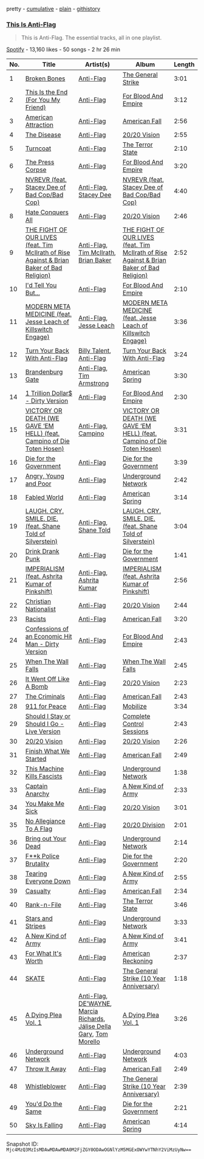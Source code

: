 pretty - [cumulative](/playlists/cumulative/37i9dQZF1DZ06evO1JIytk.md) - [plain](/playlists/plain/37i9dQZF1DZ06evO1JIytk) - [githistory](https://github.githistory.xyz/mackorone/spotify-playlist-archive/blob/main/playlists/plain/37i9dQZF1DZ06evO1JIytk)

### [This Is Anti\-Flag](https://open.spotify.com/playlist/37i9dQZF1DZ06evO1JIytk)

> This is Anti\-Flag\. The essential tracks, all in one playlist.

[Spotify](https://open.spotify.com/user/spotify) - 13,160 likes - 50 songs - 2 hr 26 min

| No. | Title | Artist(s) | Album | Length |
|---|---|---|---|---|
| 1 | [Broken Bones](https://open.spotify.com/track/3F3WJuZLS5I5aOcQLCbMGK) | [Anti\-Flag](https://open.spotify.com/artist/30sqtiTKIb1oDve0SdYayT) | [The General Strike](https://open.spotify.com/album/406J0Oguq0uZBtJmsc5juw) | 3:01 |
| 2 | [This Is the End \(For You My Friend\)](https://open.spotify.com/track/1jvqZQtbBGK5GJCGT615ao) | [Anti\-Flag](https://open.spotify.com/artist/30sqtiTKIb1oDve0SdYayT) | [For Blood And Empire](https://open.spotify.com/album/3B3gJszXnaDZMz8YVRZ1J2) | 3:12 |
| 3 | [American Attraction](https://open.spotify.com/track/0p8fUOBfWtGcaKGiD9drgJ) | [Anti\-Flag](https://open.spotify.com/artist/30sqtiTKIb1oDve0SdYayT) | [American Fall](https://open.spotify.com/album/2zcRMvP3i0me9zZqp61JF9) | 2:56 |
| 4 | [The Disease](https://open.spotify.com/track/7rPQyZgkxzLHAUQhYl29aX) | [Anti\-Flag](https://open.spotify.com/artist/30sqtiTKIb1oDve0SdYayT) | [20/20 Vision](https://open.spotify.com/album/6e4jOwPyT9Xp9fy9nzuXDS) | 2:55 |
| 5 | [Turncoat](https://open.spotify.com/track/3HA8pLvjBGoBpDJbaLjFNo) | [Anti\-Flag](https://open.spotify.com/artist/30sqtiTKIb1oDve0SdYayT) | [The Terror State](https://open.spotify.com/album/1GHpqoqOxKzUBpHeUcWShP) | 2:10 |
| 6 | [The Press Corpse](https://open.spotify.com/track/0mzqrv0bY7d5ECDfsRMUpf) | [Anti\-Flag](https://open.spotify.com/artist/30sqtiTKIb1oDve0SdYayT) | [For Blood And Empire](https://open.spotify.com/album/3B3gJszXnaDZMz8YVRZ1J2) | 3:20 |
| 7 | [NVREVR \(feat\. Stacey Dee of Bad Cop/Bad Cop\)](https://open.spotify.com/track/5i0eynynsGbrYn3i9MP7LV) | [Anti\-Flag](https://open.spotify.com/artist/30sqtiTKIb1oDve0SdYayT), [Stacey Dee](https://open.spotify.com/artist/5MzVW6bfqpL5hrSa9wfc9T) | [NVREVR \(feat\. Stacey Dee of Bad Cop/Bad Cop\)](https://open.spotify.com/album/5av6EgtQOT323PZhk2E8lU) | 4:40 |
| 8 | [Hate Conquers All](https://open.spotify.com/track/6LnIBfJxftCiHM2mJ1iUfH) | [Anti\-Flag](https://open.spotify.com/artist/30sqtiTKIb1oDve0SdYayT) | [20/20 Vision](https://open.spotify.com/album/6e4jOwPyT9Xp9fy9nzuXDS) | 2:46 |
| 9 | [THE FIGHT OF OUR LIVES \(feat\. Tim McIlrath of Rise Against & Brian Baker of Bad Religion\)](https://open.spotify.com/track/1TZDfrtzmN70FKKeCcrwxT) | [Anti\-Flag](https://open.spotify.com/artist/30sqtiTKIb1oDve0SdYayT), [Tim McIlrath](https://open.spotify.com/artist/1ha9OccsctLTOMCFWTpC9Z), [Brian Baker](https://open.spotify.com/artist/6iIkHyTPwf0OrLGibZxT8Q) | [THE FIGHT OF OUR LIVES \(feat\. Tim McIlrath of Rise Against & Brian Baker of Bad Religion\)](https://open.spotify.com/album/52O9xBWemqkJRPWK3mDdCP) | 2:52 |
| 10 | [I'd Tell You But...](https://open.spotify.com/track/1iZKML1ki9knISenUIzXpM) | [Anti\-Flag](https://open.spotify.com/artist/30sqtiTKIb1oDve0SdYayT) | [For Blood And Empire](https://open.spotify.com/album/3B3gJszXnaDZMz8YVRZ1J2) | 2:10 |
| 11 | [MODERN META MEDICINE \(feat\. Jesse Leach of Killswitch Engage\)](https://open.spotify.com/track/2fPKdiqwKvEdhtytC0kDED) | [Anti\-Flag](https://open.spotify.com/artist/30sqtiTKIb1oDve0SdYayT), [Jesse Leach](https://open.spotify.com/artist/1Lwi01HS3nSZxM9u9zr3CT) | [MODERN META MEDICINE \(feat\. Jesse Leach of Killswitch Engage\)](https://open.spotify.com/album/16zuCh6AvPoS058XshhseX) | 3:36 |
| 12 | [Turn Your Back With Anti\-Flag](https://open.spotify.com/track/4hnR3vkREdoAIk5AMIp1E8) | [Billy Talent](https://open.spotify.com/artist/08yf5A2nS4XEeNvabDXqyg), [Anti\-Flag](https://open.spotify.com/artist/30sqtiTKIb1oDve0SdYayT) | [Turn Your Back With Anti\-Flag](https://open.spotify.com/album/7td1jC31dkN3AEfY2dosxZ) | 3:24 |
| 13 | [Brandenburg Gate](https://open.spotify.com/track/34dVpPh6DpkCJ58sAQqYhp) | [Anti\-Flag](https://open.spotify.com/artist/30sqtiTKIb1oDve0SdYayT), [Tim Armstrong](https://open.spotify.com/artist/7v3ZMFl1E6X4isdEaOSnk3) | [American Spring](https://open.spotify.com/album/355URbzuPPjaXkBs7G20ee) | 3:30 |
| 14 | [1 Trillion Dollar$ \- Dirty Version](https://open.spotify.com/track/1dIYsviqWVfAOmkvZm8WQ2) | [Anti\-Flag](https://open.spotify.com/artist/30sqtiTKIb1oDve0SdYayT) | [For Blood And Empire](https://open.spotify.com/album/3B3gJszXnaDZMz8YVRZ1J2) | 2:30 |
| 15 | [VICTORY OR DEATH \(WE GAVE ‘EM HELL\) \(feat\. Campino of Die Toten Hosen\)](https://open.spotify.com/track/4P5rqjqcNmCkD5ipTUhhFS) | [Anti\-Flag](https://open.spotify.com/artist/30sqtiTKIb1oDve0SdYayT), [Campino](https://open.spotify.com/artist/4URwBrjUZk4M2L1bSfJCIs) | [VICTORY OR DEATH \(WE GAVE ‘EM HELL\) \(feat\. Campino of Die Toten Hosen\)](https://open.spotify.com/album/1g9OgCVZgWNVmQfHoSJ72Q) | 3:31 |
| 16 | [Die for the Government](https://open.spotify.com/track/32DlWww7sxo7y6yJEgSeP9) | [Anti\-Flag](https://open.spotify.com/artist/30sqtiTKIb1oDve0SdYayT) | [Die for the Government](https://open.spotify.com/album/5q8xABjtqtUm4ItxT51NQP) | 3:39 |
| 17 | [Angry, Young and Poor](https://open.spotify.com/track/1PySNm0y4MSIfPhQ8iMHbH) | [Anti\-Flag](https://open.spotify.com/artist/30sqtiTKIb1oDve0SdYayT) | [Underground Network](https://open.spotify.com/album/0b1MZPPx0PqnAs6oiYPUpg) | 2:42 |
| 18 | [Fabled World](https://open.spotify.com/track/6aJQVrRpRyXSEN4ExRZ1RK) | [Anti\-Flag](https://open.spotify.com/artist/30sqtiTKIb1oDve0SdYayT) | [American Spring](https://open.spotify.com/album/355URbzuPPjaXkBs7G20ee) | 3:14 |
| 19 | [LAUGH\. CRY\. SMILE\. DIE\. \(feat\. Shane Told of Silverstein\)](https://open.spotify.com/track/3ksWMAOiMobIucBbEGuHW3) | [Anti\-Flag](https://open.spotify.com/artist/30sqtiTKIb1oDve0SdYayT), [Shane Told](https://open.spotify.com/artist/04Pv8STObLiJIKEm72YDPY) | [LAUGH\. CRY\. SMILE\. DIE\. \(feat\. Shane Told of Silverstein\)](https://open.spotify.com/album/2NgWggKqJHxlvzLkMrbhOP) | 3:04 |
| 20 | [Drink Drank Punk](https://open.spotify.com/track/2b9H8ocxdhOXoV6HeRvJNg) | [Anti\-Flag](https://open.spotify.com/artist/30sqtiTKIb1oDve0SdYayT) | [Die for the Government](https://open.spotify.com/album/5q8xABjtqtUm4ItxT51NQP) | 1:41 |
| 21 | [IMPERIALISM \(feat\. Ashrita Kumar of Pinkshift\)](https://open.spotify.com/track/7M0dXjcXs8JgdMSkHtoLZi) | [Anti\-Flag](https://open.spotify.com/artist/30sqtiTKIb1oDve0SdYayT), [Ashrita Kumar](https://open.spotify.com/artist/7DSIiUGpsOMhqcyee4UGua) | [IMPERIALISM \(feat\. Ashrita Kumar of Pinkshift\)](https://open.spotify.com/album/5qGVr4SEf2QP6eEed7C3C5) | 2:56 |
| 22 | [Christian Nationalist](https://open.spotify.com/track/3eLYXY21jpoIUfeUitUvuU) | [Anti\-Flag](https://open.spotify.com/artist/30sqtiTKIb1oDve0SdYayT) | [20/20 Vision](https://open.spotify.com/album/6e4jOwPyT9Xp9fy9nzuXDS) | 2:44 |
| 23 | [Racists](https://open.spotify.com/track/0JkYtPkStJkOyMbSaVEFB1) | [Anti\-Flag](https://open.spotify.com/artist/30sqtiTKIb1oDve0SdYayT) | [American Fall](https://open.spotify.com/album/2zcRMvP3i0me9zZqp61JF9) | 3:20 |
| 24 | [Confessions of an Economic Hit Man \- Dirty Version](https://open.spotify.com/track/7b7RifetHxERla9vz3GATu) | [Anti\-Flag](https://open.spotify.com/artist/30sqtiTKIb1oDve0SdYayT) | [For Blood And Empire](https://open.spotify.com/album/3B3gJszXnaDZMz8YVRZ1J2) | 2:43 |
| 25 | [When The Wall Falls](https://open.spotify.com/track/4H37sUD0Hfx2vqODJInQQ9) | [Anti\-Flag](https://open.spotify.com/artist/30sqtiTKIb1oDve0SdYayT) | [When The Wall Falls](https://open.spotify.com/album/1gRbKCXYYJjE07OQeNNcel) | 2:45 |
| 26 | [It Went Off Like A Bomb](https://open.spotify.com/track/6DQpiHiVdg4oKu9HdvaGEQ) | [Anti\-Flag](https://open.spotify.com/artist/30sqtiTKIb1oDve0SdYayT) | [20/20 Vision](https://open.spotify.com/album/6e4jOwPyT9Xp9fy9nzuXDS) | 2:23 |
| 27 | [The Criminals](https://open.spotify.com/track/6xZ5Q24NrZ2IowTyOfcWdz) | [Anti\-Flag](https://open.spotify.com/artist/30sqtiTKIb1oDve0SdYayT) | [American Fall](https://open.spotify.com/album/2zcRMvP3i0me9zZqp61JF9) | 2:43 |
| 28 | [911 for Peace](https://open.spotify.com/track/4CrufimpcYAOqighojrziP) | [Anti\-Flag](https://open.spotify.com/artist/30sqtiTKIb1oDve0SdYayT) | [Mobilize](https://open.spotify.com/album/2qFZdRj2TtLPI36n7XQK9I) | 3:34 |
| 29 | [Should I Stay or Should I Go \- Live Version](https://open.spotify.com/track/6RUQBnoaTvJWmeKWonkJwB) | [Anti\-Flag](https://open.spotify.com/artist/30sqtiTKIb1oDve0SdYayT) | [Complete Control Sessions](https://open.spotify.com/album/7sKPLjegUKYQewu3ytf0Si) | 2:43 |
| 30 | [20/20 Vision](https://open.spotify.com/track/3T9zYweiNqs9MbXhj6IPCo) | [Anti\-Flag](https://open.spotify.com/artist/30sqtiTKIb1oDve0SdYayT) | [20/20 Vision](https://open.spotify.com/album/6e4jOwPyT9Xp9fy9nzuXDS) | 2:26 |
| 31 | [Finish What We Started](https://open.spotify.com/track/0LkSPDuV9ROmUYlr14w9oE) | [Anti\-Flag](https://open.spotify.com/artist/30sqtiTKIb1oDve0SdYayT) | [American Fall](https://open.spotify.com/album/2zcRMvP3i0me9zZqp61JF9) | 2:49 |
| 32 | [This Machine Kills Fascists](https://open.spotify.com/track/1ZFpMCNOL0IMqNRcOHE5e9) | [Anti\-Flag](https://open.spotify.com/artist/30sqtiTKIb1oDve0SdYayT) | [Underground Network](https://open.spotify.com/album/0b1MZPPx0PqnAs6oiYPUpg) | 1:38 |
| 33 | [Captain Anarchy](https://open.spotify.com/track/1tqC8SbK0zAPOOhq0YXc5Z) | [Anti\-Flag](https://open.spotify.com/artist/30sqtiTKIb1oDve0SdYayT) | [A New Kind of Army](https://open.spotify.com/album/1Y0Z1edYpuumeeELWdseMv) | 2:33 |
| 34 | [You Make Me Sick](https://open.spotify.com/track/4ymvRa2W35pidqnOX7Ruiy) | [Anti\-Flag](https://open.spotify.com/artist/30sqtiTKIb1oDve0SdYayT) | [20/20 Vision](https://open.spotify.com/album/6e4jOwPyT9Xp9fy9nzuXDS) | 3:01 |
| 35 | [No Allegiance To A Flag](https://open.spotify.com/track/798wYM5enzA8WSIIpLdtlw) | [Anti\-Flag](https://open.spotify.com/artist/30sqtiTKIb1oDve0SdYayT) | [20/20 Division](https://open.spotify.com/album/3thDALJX9mvXyJVNSqHwd7) | 2:01 |
| 36 | [Bring out Your Dead](https://open.spotify.com/track/1QD2adVcChL5WjGmsWhoJ9) | [Anti\-Flag](https://open.spotify.com/artist/30sqtiTKIb1oDve0SdYayT) | [Underground Network](https://open.spotify.com/album/0b1MZPPx0PqnAs6oiYPUpg) | 2:14 |
| 37 | [F\*\*k Police Brutality](https://open.spotify.com/track/7znoroIV2dSMcjpv7ZxnLh) | [Anti\-Flag](https://open.spotify.com/artist/30sqtiTKIb1oDve0SdYayT) | [Die for the Government](https://open.spotify.com/album/5q8xABjtqtUm4ItxT51NQP) | 2:20 |
| 38 | [Tearing Everyone Down](https://open.spotify.com/track/4Y8ZO4vKghbTlKFi5Fx547) | [Anti\-Flag](https://open.spotify.com/artist/30sqtiTKIb1oDve0SdYayT) | [A New Kind of Army](https://open.spotify.com/album/1Y0Z1edYpuumeeELWdseMv) | 2:55 |
| 39 | [Casualty](https://open.spotify.com/track/2WfHDSeiNLw0sJQZxM7t1o) | [Anti\-Flag](https://open.spotify.com/artist/30sqtiTKIb1oDve0SdYayT) | [American Fall](https://open.spotify.com/album/2zcRMvP3i0me9zZqp61JF9) | 2:34 |
| 40 | [Rank\-n\-File](https://open.spotify.com/track/1lcSbWCkd56TB7NPedWPDs) | [Anti\-Flag](https://open.spotify.com/artist/30sqtiTKIb1oDve0SdYayT) | [The Terror State](https://open.spotify.com/album/1GHpqoqOxKzUBpHeUcWShP) | 3:46 |
| 41 | [Stars and Stripes](https://open.spotify.com/track/61QnLM7lbEhwIe3umKpeNI) | [Anti\-Flag](https://open.spotify.com/artist/30sqtiTKIb1oDve0SdYayT) | [Underground Network](https://open.spotify.com/album/0b1MZPPx0PqnAs6oiYPUpg) | 3:33 |
| 42 | [A New Kind of Army](https://open.spotify.com/track/0ZpIkt4KFc38LzuiHwFkX2) | [Anti\-Flag](https://open.spotify.com/artist/30sqtiTKIb1oDve0SdYayT) | [A New Kind of Army](https://open.spotify.com/album/1Y0Z1edYpuumeeELWdseMv) | 3:41 |
| 43 | [For What It's Worth](https://open.spotify.com/track/5fmVa9gzihaJtD5pKeEzH3) | [Anti\-Flag](https://open.spotify.com/artist/30sqtiTKIb1oDve0SdYayT) | [American Reckoning](https://open.spotify.com/album/2AqpkhfZ4PbCrxRW3yNR6q) | 2:37 |
| 44 | [SKATE](https://open.spotify.com/track/6yd9HSGpSnunM8kLum15HC) | [Anti\-Flag](https://open.spotify.com/artist/30sqtiTKIb1oDve0SdYayT) | [The General Strike \(10 Year Anniversary\)](https://open.spotify.com/album/0HrNCNxt4ps1IJsqURkjEE) | 1:18 |
| 45 | [A Dying Plea Vol\. 1](https://open.spotify.com/track/0NlxbDDwdVSQm1DQz2EZUo) | [Anti\-Flag](https://open.spotify.com/artist/30sqtiTKIb1oDve0SdYayT), [DE'WAYNE](https://open.spotify.com/artist/4lpKeKXJYkglSWyEmnOF7O), [Marcia Richards](https://open.spotify.com/artist/1I1Psp3G5rPd9Wz4uBE3Zu), [Jálise Della Gary](https://open.spotify.com/artist/0f5kdcCaSt4HSPvBKuXvYv), [Tom Morello](https://open.spotify.com/artist/74NBPbyyftqJ4SpDZ4c1Ed) | [A Dying Plea Vol\. 1](https://open.spotify.com/album/0ippbK45L6BKnSfpaAFf4V) | 3:26 |
| 46 | [Underground Network](https://open.spotify.com/track/3PcbU6v5Fw118EKLEvWNEu) | [Anti\-Flag](https://open.spotify.com/artist/30sqtiTKIb1oDve0SdYayT) | [Underground Network](https://open.spotify.com/album/0b1MZPPx0PqnAs6oiYPUpg) | 4:03 |
| 47 | [Throw It Away](https://open.spotify.com/track/5G9WBRnU2CVOfRtykUk8XQ) | [Anti\-Flag](https://open.spotify.com/artist/30sqtiTKIb1oDve0SdYayT) | [American Fall](https://open.spotify.com/album/2zcRMvP3i0me9zZqp61JF9) | 2:49 |
| 48 | [Whistleblower](https://open.spotify.com/track/38XwnC082qy2o9K437Wgbo) | [Anti\-Flag](https://open.spotify.com/artist/30sqtiTKIb1oDve0SdYayT) | [The General Strike \(10 Year Anniversary\)](https://open.spotify.com/album/0HrNCNxt4ps1IJsqURkjEE) | 2:39 |
| 49 | [You'd Do the Same](https://open.spotify.com/track/6XmmqYxSC4faXhsrsXqUKs) | [Anti\-Flag](https://open.spotify.com/artist/30sqtiTKIb1oDve0SdYayT) | [Die for the Government](https://open.spotify.com/album/5q8xABjtqtUm4ItxT51NQP) | 2:21 |
| 50 | [Sky Is Falling](https://open.spotify.com/track/3tC1mUUoPAuerNvMB0t07T) | [Anti\-Flag](https://open.spotify.com/artist/30sqtiTKIb1oDve0SdYayT) | [American Spring](https://open.spotify.com/album/355URbzuPPjaXkBs7G20ee) | 4:14 |

Snapshot ID: `Mjc4MzQ3MzIsMDAwMDAwMDA0M2FjZGY0ODAwOGNlYzM5MGExOWYwYTNhY2ViMzUyNw==`
